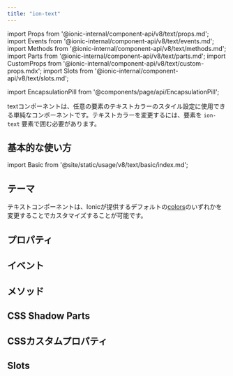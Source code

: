 ```yaml
---
title: "ion-text"
---
```

import Props from '@ionic-internal/component-api/v8/text/props.md';
import Events from '@ionic-internal/component-api/v8/text/events.md';
import Methods from '@ionic-internal/component-api/v8/text/methods.md';
import Parts from '@ionic-internal/component-api/v8/text/parts.md';
import CustomProps from '@ionic-internal/component-api/v8/text/custom-props.mdx';
import Slots from '@ionic-internal/component-api/v8/text/slots.md';

<head>
  <title>ion-text: Ionic App Component to Style or Change Text Color</title>
  <meta name="description" content="ion-textは、任意の要素のテキストカラーをスタイルするために使用できるシンプルなアプリコンポーネントです。テキスト色を変更するために、ion-textがどのように要素をラップしているかを説明します。" />
</head>

import EncapsulationPill from '@components/page/api/EncapsulationPill';

<EncapsulationPill type="shadow" />

textコンポーネントは、任意の要素のテキストカラーのスタイル設定に使用できる単純なコンポーネントです。テキストカラーを変更するには、要素を `ion-text` 要素で囲む必要があります。

## 基本的な使い方

import Basic from '@site/static/usage/v8/text/basic/index.md';

<Basic />


## テーマ

テキストコンポーネントは、Ionicが提供するデフォルトの[colors](../../docs/theming/colors)のいずれかを変更することでカスタマイズすることが可能です。

## プロパティ
<Props />

## イベント
<Events />

## メソッド
<Methods />

## CSS Shadow Parts
<Parts />

## CSSカスタムプロパティ
<CustomProps />

## Slots
<Slots />
